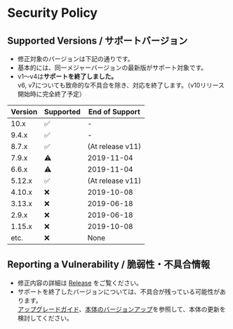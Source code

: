 # Security Policy

## Supported Versions / サポートバージョン

- 修正対象のバージョンは下記の通りです。
- 基本的には、同一メジャーバージョンの最新版がサポート対象です。
- v1～v4は**サポートを終了しました。**  
v6, v7についても致命的な不具合を除き、対応を終了します。（v10リリース開始時に完全終了予定）

| Version | Supported          | End of Support |
| ------- | ------------------ |----------------|
| 10.x    | :white_check_mark: |-               |
| 9.4.x   | :white_check_mark: |-               |
| 8.7.x   | :white_check_mark: |(At release v11)|
| 7.9.x   | :warning:          |2019-11-04      |
| 6.6.x   | :warning:          |2019-11-04      |
| 5.12.x  | :white_check_mark: |(At release v11)|
| 4.10.x  | :x:                |2019-10-08      |
| 3.13.x  | :x:                |2019-06-18      |
| 2.9.x   | :x:                |2019-06-18      |
| 1.15.x  | :x:                |2019-10-08      |
| etc.    | :x:                |None            |

## Reporting a Vulnerability / 脆弱性・不具合情報

- 修正内容の詳細は [Release](../../releases) をご覧ください。
- サポートを終了したバージョンについては、不具合が残っている可能性があります。  
[アップグレードガイド](../../wiki/MigrationGuide)、[本体のバージョンアップ](../../wiki/HowToUpdate)を参照して、本体の更新を検討してください。
